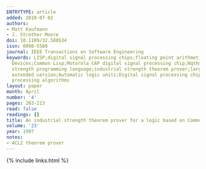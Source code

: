```yaml
---
ENTRYTYPE: article
added: 2019-07-02
authors:
- Matt Kaufmann
- J. Strother Moore
doi: 10.1109/32.588534
issn: 0098-5589
journal: IEEE Transactions on Software Engineering
keywords: LISP;digital signal processing chips;floating point arithmetic;program verification;theorem proving;ACL2;AMD5K86 microprocessor;Advanced Micro
  Devices;Common Lisp;Motorola CAP digital signal processing chip;Nqthm;Pc-Nqthm;floating point division algorithm;formal logic;formal models;industrial
  strength programming language;industrial strength theorem prover;large applicative subset;large scale verification projects;proof of correctness;reimplemented
  extended version;Automatic logic units;Digital signal processing chips;Functional programming;Kernel;Large-scale systems;Logic devices;Logic programming;Mathematics;Microprocessors;Signal
  processing algorithms
layout: paper
month: April
number: '4'
pages: 203-213
read: false
readings: []
title: An industrial strength theorem prover for a logic based on Common Lisp
volume: '23'
year: 1997
notes:
- ACL2 theorem prover
---
```

{% include links.html %}
